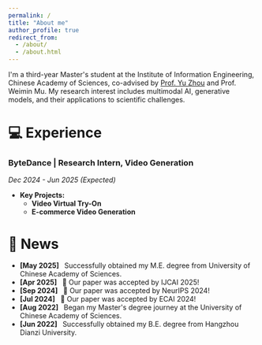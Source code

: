 ```yaml
---
permalink: /
title: "About me"
author_profile: true
redirect_from: 
  - /about/
  - /about.html
---
```


I'm a third-year Master's student at the Institute of Information Engineering, Chinese Academy of Sciences, co-advised by [Prof. Yu Zhou](https://intimelab.github.io/) and Prof. Weimin Mu. My research interest includes multimodal AI, generative models, and their applications to scientific challenges.


# 💻 Experience

### **ByteDance** | Research Intern, Video Generation
*Dec 2024 - Jun 2025 (Expected)*
* **Key Projects:**
    * **Video Virtual Try-On**
    * **E-commerce Video Generation** 



# 🚀 News
* **[May 2025]** &ensp;Successfully obtained my M.E. degree from University of Chinese Academy of Sciences.
* **[Apr 2025]** &ensp;🎉 Our paper was accepted by IJCAI 2025!
* **[Sep 2024]** &ensp;🎉 Our paper was accepted by NeurIPS 2024!
* **[Jul 2024]** &ensp;🎉 Our paper was accepted by ECAI 2024!
* **[Aug 2022]** &ensp;Began my Master's degree journey at the University of Chinese Academy of Sciences.
* **[Jun 2022]** &ensp;Successfully obtained my B.E. degree from Hangzhou Dianzi University.


